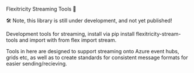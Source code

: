 Flexitricity Streaming Tools 🛶

🛠️ Note, this library is still under development, and not yet published!

Development tools for streaming, install via pip install flexitricity-stream-tools and import with from flex import stream.

Tools in here are designed to support streaming onto Azure event hubs, grids etc, as well as to create standards for consistent message formats for easier sending/recieving.

